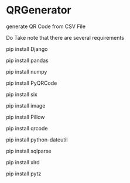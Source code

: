 # QRGenerator
generate QR Code from CSV File 


Do Take note that there are several requirements


pip install Django 

pip install pandas 

pip install numpy 

pip install PyQRCode

pip install six

pip install image

pip install Pillow

pip install qrcode

pip install python-dateutil

pip install sqlparse

pip install xlrd

pip install pytz
